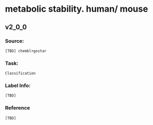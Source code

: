 # metabolic stability. human/ mouse

## v2_0_0

### Source: 
    [TBD] chembl+gostar

### Task: 
    Classification
    
### Label Info:
    [TBD]

### Reference
    [TBD]
